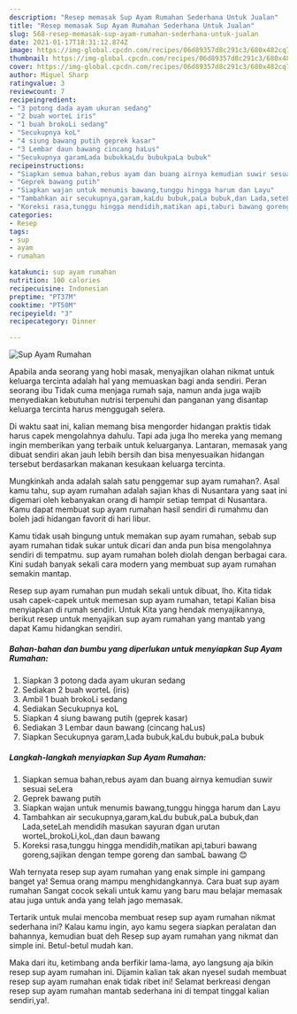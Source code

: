 ```yaml
---
description: "Resep memasak Sup Ayam Rumahan Sederhana Untuk Jualan"
title: "Resep memasak Sup Ayam Rumahan Sederhana Untuk Jualan"
slug: 568-resep-memasak-sup-ayam-rumahan-sederhana-untuk-jualan
date: 2021-01-17T18:31:12.874Z
image: https://img-global.cpcdn.com/recipes/06d89357d8c291c3/680x482cq70/sup-ayam-rumahan-foto-resep-utama.jpg
thumbnail: https://img-global.cpcdn.com/recipes/06d89357d8c291c3/680x482cq70/sup-ayam-rumahan-foto-resep-utama.jpg
cover: https://img-global.cpcdn.com/recipes/06d89357d8c291c3/680x482cq70/sup-ayam-rumahan-foto-resep-utama.jpg
author: Miguel Sharp
ratingvalue: 3
reviewcount: 7
recipeingredient:
- "3 potong dada ayam ukuran sedang"
- "2 buah worteL iris"
- "1 buah brokoLi sedang"
- "Secukupnya koL"
- "4 siung bawang putih geprek kasar"
- "3 Lembar daun bawang cincang haLus"
- "Secukupnya garamLada bubukkaLdu bubukpaLa bubuk"
recipeinstructions:
- "Siapkan semua bahan,rebus ayam dan buang airnya kemudian suwir sesuai seLera"
- "Geprek bawang putih"
- "Siapkan wajan untuk menumis bawang,tunggu hingga harum dan Layu"
- "Tambahkan air secukupnya,garam,kaLdu bubuk,paLa bubuk,dan Lada,seteLah mendidih masukan sayuran dgan urutan worteL,brokoLi,koL,dan daun bawang"
- "Koreksi rasa,tunggu hingga mendidih,matikan api,taburi bawang goreng,sajikan dengan tempe goreng dan sambaL bawang 😊"
categories:
- Resep
tags:
- sup
- ayam
- rumahan

katakunci: sup ayam rumahan 
nutrition: 100 calories
recipecuisine: Indonesian
preptime: "PT37M"
cooktime: "PT50M"
recipeyield: "3"
recipecategory: Dinner

---
```



![Sup Ayam Rumahan](https://img-global.cpcdn.com/recipes/06d89357d8c291c3/680x482cq70/sup-ayam-rumahan-foto-resep-utama.jpg)

Apabila anda seorang yang hobi masak, menyajikan olahan nikmat untuk keluarga tercinta adalah hal yang memuaskan bagi anda sendiri. Peran seorang ibu Tidak cuma menjaga rumah saja, namun anda juga wajib menyediakan kebutuhan nutrisi terpenuhi dan panganan yang disantap keluarga tercinta harus menggugah selera.

Di waktu  saat ini, kalian memang bisa mengorder hidangan praktis tidak harus capek mengolahnya dahulu. Tapi ada juga lho mereka yang memang ingin memberikan yang terbaik untuk keluarganya. Lantaran, memasak yang dibuat sendiri akan jauh lebih bersih dan bisa menyesuaikan hidangan tersebut berdasarkan makanan kesukaan keluarga tercinta. 



Mungkinkah anda adalah salah satu penggemar sup ayam rumahan?. Asal kamu tahu, sup ayam rumahan adalah sajian khas di Nusantara yang saat ini digemari oleh kebanyakan orang di hampir setiap tempat di Nusantara. Kamu dapat membuat sup ayam rumahan hasil sendiri di rumahmu dan boleh jadi hidangan favorit di hari libur.

Kamu tidak usah bingung untuk memakan sup ayam rumahan, sebab sup ayam rumahan tidak sukar untuk dicari dan anda pun bisa mengolahnya sendiri di tempatmu. sup ayam rumahan boleh diolah dengan berbagai cara. Kini sudah banyak sekali cara modern yang membuat sup ayam rumahan semakin mantap.

Resep sup ayam rumahan pun mudah sekali untuk dibuat, lho. Kita tidak usah capek-capek untuk memesan sup ayam rumahan, tetapi Kalian bisa menyiapkan di rumah sendiri. Untuk Kita yang hendak menyajikannya, berikut resep untuk menyajikan sup ayam rumahan yang mantab yang dapat Kamu hidangkan sendiri.

<!--inarticleads1-->

##### Bahan-bahan dan bumbu yang diperlukan untuk menyiapkan Sup Ayam Rumahan:

1. Siapkan 3 potong dada ayam ukuran sedang
1. Sediakan 2 buah worteL (iris)
1. Ambil 1 buah brokoLi sedang
1. Sediakan Secukupnya koL
1. Siapkan 4 siung bawang putih (geprek kasar)
1. Sediakan 3 Lembar daun bawang (cincang haLus)
1. Siapkan Secukupnya garam,Lada bubuk,kaLdu bubuk,paLa bubuk




<!--inarticleads2-->

##### Langkah-langkah menyiapkan Sup Ayam Rumahan:

1. Siapkan semua bahan,rebus ayam dan buang airnya kemudian suwir sesuai seLera
1. Geprek bawang putih
1. Siapkan wajan untuk menumis bawang,tunggu hingga harum dan Layu
1. Tambahkan air secukupnya,garam,kaLdu bubuk,paLa bubuk,dan Lada,seteLah mendidih masukan sayuran dgan urutan worteL,brokoLi,koL,dan daun bawang
1. Koreksi rasa,tunggu hingga mendidih,matikan api,taburi bawang goreng,sajikan dengan tempe goreng dan sambaL bawang 😊




Wah ternyata resep sup ayam rumahan yang enak simple ini gampang banget ya! Semua orang mampu menghidangkannya. Cara buat sup ayam rumahan Sangat cocok sekali untuk kamu yang baru mau belajar memasak atau juga untuk anda yang telah jago memasak.

Tertarik untuk mulai mencoba membuat resep sup ayam rumahan nikmat sederhana ini? Kalau kamu ingin, ayo kamu segera siapkan peralatan dan bahannya, kemudian buat deh Resep sup ayam rumahan yang nikmat dan simple ini. Betul-betul mudah kan. 

Maka dari itu, ketimbang anda berfikir lama-lama, ayo langsung aja bikin resep sup ayam rumahan ini. Dijamin kalian tak akan nyesel sudah membuat resep sup ayam rumahan enak tidak ribet ini! Selamat berkreasi dengan resep sup ayam rumahan mantab sederhana ini di tempat tinggal kalian sendiri,ya!.

